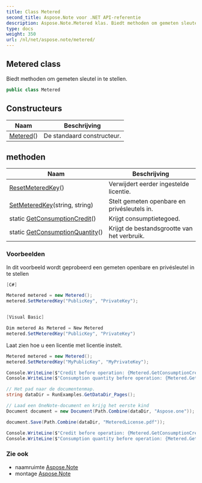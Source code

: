 ```yaml
---
title: Class Metered
second_title: Aspose.Note voor .NET API-referentie
description: Aspose.Note.Metered klas. Biedt methoden om gemeten sleutel in te stellen.
type: docs
weight: 350
url: /nl/net/aspose.note/metered/
---
```

## Metered class

Biedt methoden om gemeten sleutel in te stellen.

```csharp
public class Metered
```

## Constructeurs

| Naam | Beschrijving |
| --- | --- |
| [Metered](metered/)() | De standaard constructeur. |

## methoden

| Naam | Beschrijving |
| --- | --- |
| [ResetMeteredKey](../../aspose.note/metered/resetmeteredkey/)() | Verwijdert eerder ingestelde licentie. |
| [SetMeteredKey](../../aspose.note/metered/setmeteredkey/)(string, string) | Stelt gemeten openbare en privésleutels in. |
| static [GetConsumptionCredit](../../aspose.note/metered/getconsumptioncredit/)() | Krijgt consumptietegoed. |
| static [GetConsumptionQuantity](../../aspose.note/metered/getconsumptionquantity/)() | Krijgt de bestandsgrootte van het verbruik. |

### Voorbeelden

In dit voorbeeld wordt geprobeerd een gemeten openbare en privésleutel in te stellen

```csharp
[C#]

Metered metered = new Metered();
metered.SetMeteredKey("PublicKey", "PrivateKey");


[Visual Basic]

Dim metered As Metered = New Metered
metered.SetMeteredKey("PublicKey", "PrivateKey")
```

Laat zien hoe u een licentie met licentie instelt.

```csharp
Metered metered = new Metered();
metered.SetMeteredKey("MyPublicKey", "MyPrivateKey");

Console.WriteLine($"Credit before operation: {Metered.GetConsumptionCredit():F2}");
Console.WriteLine($"Consumption quantity before operation: {Metered.GetConsumptionQuantity():F2}");

// Het pad naar de documentenmap.
string dataDir = RunExamples.GetDataDir_Pages();

// Laad een OneNote-document en krijg het eerste kind           
Document document = new Document(Path.Combine(dataDir, "Aspose.one"));

document.Save(Path.Combine(dataDir, "MeteredLicense.pdf"));

Console.WriteLine($"Credit before operation: {Metered.GetConsumptionCredit():F2}");
Console.WriteLine($"Consumption quantity before operation: {Metered.GetConsumptionQuantity():F2}");
```

### Zie ook

* naamruimte [Aspose.Note](../../aspose.note/)
* montage [Aspose.Note](../../)


